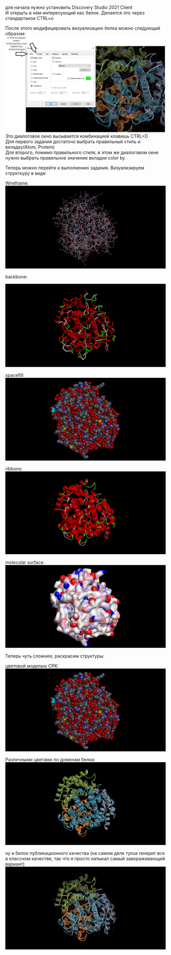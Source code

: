 для начала нужно установить Discovery Studio 2021 Client  
И открыть в нем интересующий нас белок. Делается это через стандартаное CTRL+o  

После этого модифицировать визуализацию белка можно следующий образом:  
![ex.png](./ex.png)
Это диалоговое окно вызывается комбинацией клавишь CTRL+D  
Для первого задания достаточо выбрать правильный стиль и вкладку(Atom, Protein)  
Для второго, помимо правильного стиля, в этом же диалоговом окне нужно выбрать правильное значение вкладки color by

Теперь можно перейти к выполнению задания. Визуализируем структкуру в виде:  

Wireframe:
![Wireframe](wireframe.png)  

backbone:

![backbone](backbone.png)

spacefill:
![spacefill](spacefill.png)

ribbons:
![ribbons](rebon.png)

molecular surface:
![MolecularSurface](MolecularSurface.png)


Теперь чуть сложнее, раскрасим структуры:

цветовой моделью CPK:
![seconadA](secondA.png)

Различными цветами по доменам белка:
![secondB](secondB.png)

ну и белок публикационного качества (на самом деле тулза генерит все в классном качестве, так что я просто натыкал самый завораживающий вариант)
![Last](Last.png)